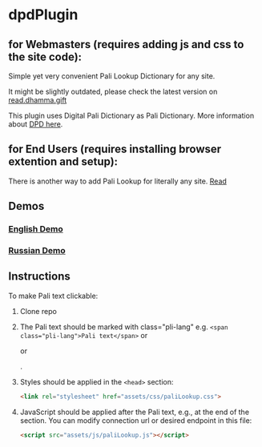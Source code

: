 # dpdPlugin

## for Webmasters (requires adding js and css to the site code): 
Simple yet very convenient Pali Lookup Dictionary for any site.

It might be slightly outdated, please check the latest version on [read.dhamma.gift](https://dhamma.gift/sc/?q=sn56.11)

This plugin uses Digital Pali Dictionary as Pali Dictionary. More information about [DPD here](https://github.com/digitalpalidictionary/dpd-db). 

## for End Users (requires installing browser extention and setup):
There is another way to add Pali Lookup for literally any site. [Read](https://github.com/o28o/dictPlugin/blob/main/ExtentionMethod.md) 

## Demos

### [English Demo](https://o28o.github.io/plugin/index.html?s=pi$)

### [Russian Demo](https://o28o.github.io/plugin/demo-ru-ml.html?s=dukkh)

## Instructions

To make Pali text clickable:


1.  Clone repo 
2.  The Pali text should be marked with class="pli-lang" e.g. `<span class="pli-lang">Pali text</span>` or <p> or <div>.
   
3. Styles should be applied in the `<head>` section:
   ```html
   <link rel="stylesheet" href="assets/css/paliLookup.css">

4. JavaScript should be applied after the Pali text, e.g., at the end of the <body> section. You can modify connection url or desired endpoint in this file:
   ```html
   <script src="assets/js/paliLookup.js"></script>

